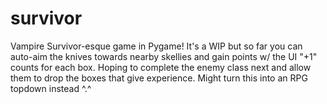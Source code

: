# survivor
Vampire Survivor-esque game in Pygame! It's a WIP but so far you can auto-aim the knives 
towards nearby skellies and gain points w/ the UI "+1" counts for each box. Hoping to complete
the enemy class next and allow them to drop the boxes that give experience. Might turn this into
an RPG topdown instead ^.^
